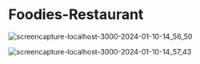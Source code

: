 # Foodies-Restaurant
 ![screencapture-localhost-3000-2024-01-10-14_56_50](https://github.com/shrutigajera102/Foodies-Restaurant/assets/146714862/7190eff1-562b-43e6-ab05-2fd4ac3dda37)

 ![screencapture-localhost-3000-2024-01-10-14_57_43](https://github.com/shrutigajera102/Foodies-Restaurant/assets/146714862/104f16af-48b7-4b8d-8aa6-5e717e18b7ff)


